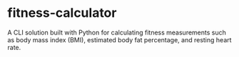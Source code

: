 # fitness-calculator
A CLI solution built with Python for calculating fitness measurements such as body mass index (BMI), estimated body fat percentage, and resting heart rate.
